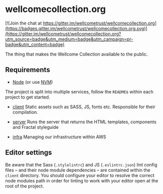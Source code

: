 # wellcomecollection.org

[![Join the chat at https://gitter.im/wellcometrust/wellcomecollection.org](https://badges.gitter.im/wellcometrust/wellcomecollection.org.svg)](https://gitter.im/wellcometrust/wellcomecollection.org?utm_source=badge&utm_medium=badge&utm_campaign=pr-badge&utm_content=badge)

The thing that makes the Wellcome Collection available to the public.

## Requirements

* [Node](https://nodejs.org/en/download/) (or use [NVM](https://github.com/creationix/nvm))


The project is split into multiple services, follow the `README`s within each project to get started.

* [client](./client)
  Static assets such as SASS, JS, fonts etc. Responsible for their compilation.

* [server](./server)
  Runs the server that returns the HTML templates, components and Fractal styleguide

* [infra](./infra)
  Managing our infrastructure within AWS

## Editor settings

Be aware that the Sass (`.stylelintrc`) and JS (`.eslintrc.json`) lint config files – and their node module dependencies – are contained within the `client` directory. You should configure your editor to resolve the correct node modules path in order for linting to work with your editor open at the root of the project.
